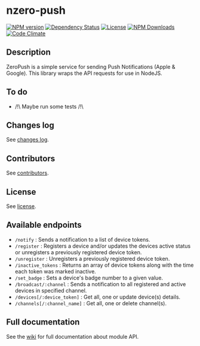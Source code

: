 # nzero-push

[![NPM version](https://img.shields.io/npm/v/nzero-push.svg?style=flat-square)](http://badge.fury.io/js/nzero-push)
[![Dependency Status](https://img.shields.io/david/linitix/nzero-push.svg?style=flat-square)](https://david-dm.org/linitix/nzero-push)
[![License](https://img.shields.io/npm/l/nzero-push.svg?style=flat-square)]()
[![NPM Downloads](https://img.shields.io/npm/dm/nzero-push.svg?style=flat-square)]()
[![Code Climate](https://img.shields.io/codeclimate/github/linitix/nzero-push.svg?style=flat-square)](https://codeclimate.com/github/linitix/nzero-push)

## Description

ZeroPush is a simple service for sending Push Notifications (Apple & Google). This library wraps the API requests for use in NodeJS.

## To do

* /!\ Maybe run some tests /!\

## Changes log

See [changes log](CHANGES_LOG.md).

## Contributors

See [contributors](https://github.com/linitix/nzero-push/graphs/contributors).

## License

See [license](LICENSE).

## Available endpoints

* `/notify` : Sends a notification to a list of device tokens.
* `/register` : Registers a device and/or updates the devices active status or unregisters a previously registered device token.
* `/unregister` : Unregisters a previously registered device token.
* `/inactive_tokens` : Returns an array of device tokens along with the time each token was marked inactive.
* `/set_badge` : Sets a device's badge number to a given value.
* `/broadcast/:channel` : Sends a notification to all registered and active devices in specified channel.
* `/devices[/:device_token]` : Get all, one or update device(s) details.
* `/channels[/:channel_name]` : Get all, one or delete channel(s).

## Full documentation

See the [wiki](https://github.com/linitix/nzero-push/wiki) for full documentation about module API.
